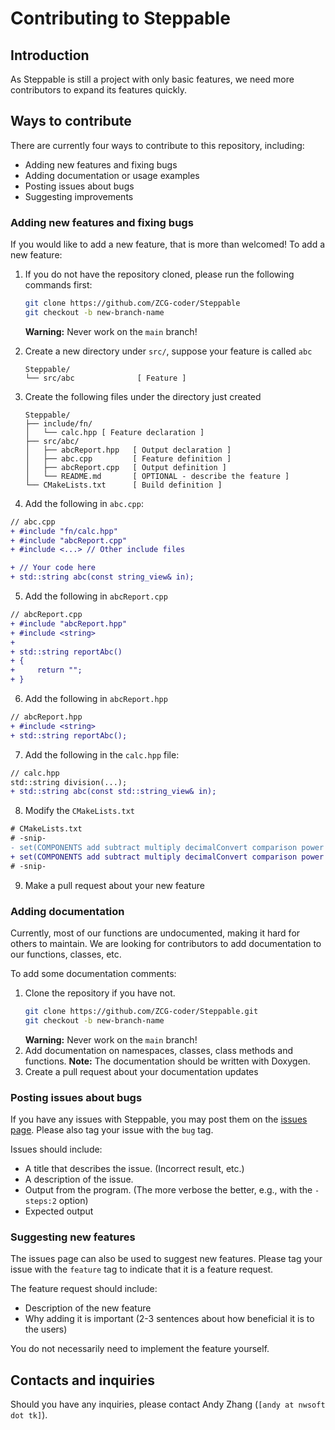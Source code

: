 # Contributing to Steppable

## Introduction

As Steppable is still a project with only basic features, we need more contributors to expand its features quickly.

## Ways to contribute

There are currently four ways to contribute to this repository, including:

- Adding new features and fixing bugs
- Adding documentation or usage examples
- Posting issues about bugs
- Suggesting improvements

### Adding new features and fixing bugs

If you would like to add a new feature, that is more than welcomed!
To add a new feature:

1. If you do not have the repository cloned, please run the following commands first:

   ```bash
   git clone https://github.com/ZCG-coder/Steppable
   git checkout -b new-branch-name
   ```

   **Warning:** Never work on the `main` branch!

2. Create a new directory under `src/`, suppose your feature is called `abc`
   ```
   Steppable/
   └── src/abc              [ Feature ]
   ```
3. Create the following files under the directory just created
   ```
   Steppable/
   ├── include/fn/
   │   └── calc.hpp [ Feature declaration ]
   ├── src/abc/
   │   ├── abcReport.hpp   [ Output declaration ]
   │   ├── abc.cpp         [ Feature definition ]
   │   ├── abcReport.cpp   [ Output definition ]
   │   └── README.md       [ OPTIONAL - describe the feature ]
   └── CMakeLists.txt      [ Build definition ]
   ```
4. Add the following in `abc.cpp`:

```diff
// abc.cpp
+ #include "fn/calc.hpp"
+ #include "abcReport.cpp"
+ #include <...> // Other include files

+ // Your code here
+ std::string abc(const string_view& in);
```

5. Add the following in `abcReport.cpp`

```diff
// abcReport.cpp
+ #include "abcReport.hpp"
+ #include <string>
+
+ std::string reportAbc()
+ {
+     return "";
+ }
```

6. Add the following in `abcReport.hpp`

```diff
// abcReport.hpp
+ #include <string>
+ std::string reportAbc();
```

7. Add the following in the `calc.hpp` file:

```diff
// calc.hpp
std::string division(...);
+ std::string abc(const std::string_view& in);
```

8. Modify the `CMakeLists.txt`

```diff
# CMakeLists.txt
# -snip-
- set(COMPONENTS add subtract multiply decimalConvert comparison power division)
+ set(COMPONENTS add subtract multiply decimalConvert comparison power division abc)
# -snip-
```

9. Make a pull request about your new feature

### Adding documentation

Currently, most of our functions are undocumented, making it hard for others to maintain. We are looking for contributors to add documentation to our functions, classes, etc.

To add some documentation comments:

1. Clone the repository if you have not.
   ```bash
   git clone https://github.com/ZCG-coder/Steppable.git
   git checkout -b new-branch-name
   ```
   **Warning:** Never work on the `main` branch!
2. Add documentation on namespaces, classes, class methods and functions.
   **Note:** The documentation should be written with Doxygen.
3. Create a pull request about your documentation updates

### Posting issues about bugs

If you have any issues with Steppable, you may post them on the [issues page](https://github.com/ZCG-Coder/Steppable/issues). Please also tag your issue with the `bug` tag.

Issues should include:

- A title that describes the issue. (Incorrect result, etc.)
- A description of the issue.
- Output from the program. (The more verbose the better, e.g., with the `-steps:2` option)
- Expected output

### Suggesting new features

The issues page can also be used to suggest new features. Please tag your issue with the `feature` tag to indicate that it is a feature request.

The feature request should include:

- Description of the new feature
- Why adding it is important (2-3 sentences about how beneficial it is to the users)

You do not necessarily need to implement the feature yourself.

## Contacts and inquiries

Should you have any inquiries, please contact Andy Zhang (`[andy at nwsoft dot tk]`).
